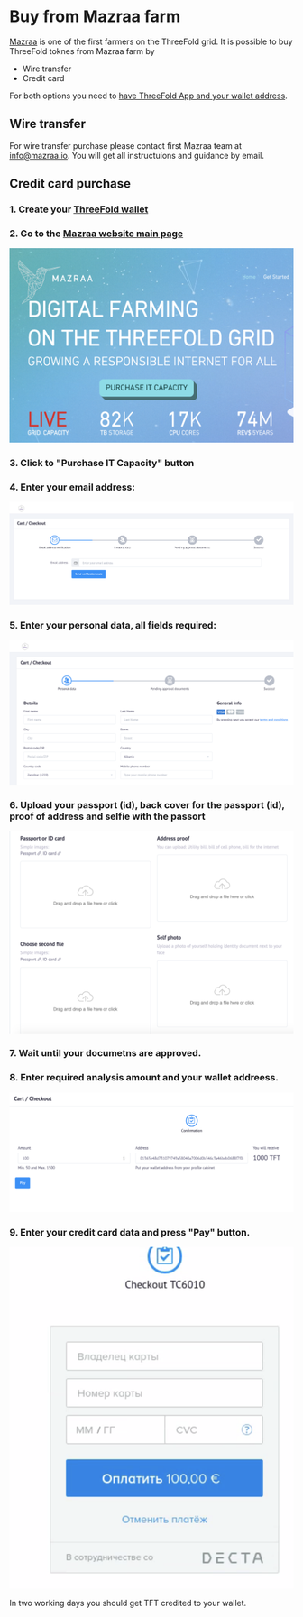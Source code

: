 # Buy from Mazraa farm

[Mazraa](https://mazraa.io) is one of the first farmers on the ThreeFold grid. It is possible to buy ThreeFold toknes from Mazraa farm by 
* Wire transfer
* Credit card

For both options you need to [have ThreeFold App and your wallet address](https://threefoldfoundation.github.io/info_tokens/#/threefold_app).

## Wire transfer 

For wire transfer purchase please contact first Mazraa team at info@mazraa.io. 
You will get all instructuions and guidance by email.

## Credit card purchase

### 1. Create your [ThreeFold wallet](https://threefoldfoundation.github.io/info_tokens/#/threefold_app)
### 2. Go to the [Mazraa website main page](https://mazraa.io)
![Mazraa-mainpage](../img/mazraa-mainpage.png)
### 3. Click to "Purchase IT Capacity" button
### 4. Enter your email address:
![Email address](../img/mazraa-email.png)
### 5. Enter your personal data, all fields required:
![mazraa-identification](../img/mazraa-identification.png)
### 6. Upload your passport (id), back cover for the passport (id), proof of address and selfie with the passort
![mazraa-documents](../img/mazraa-documents.png)
### 7. Wait until your documetns are approved. 
### 8. Enter required analysis amount and your wallet addreess.
![mazraa-purchase](../img/mazraa-purchase.png)
### 9. Enter your credit card data and press "Pay" button.
![credit card](../img/mazraa-credit_card.png)

In two working days you should get TFT credited to your wallet.

